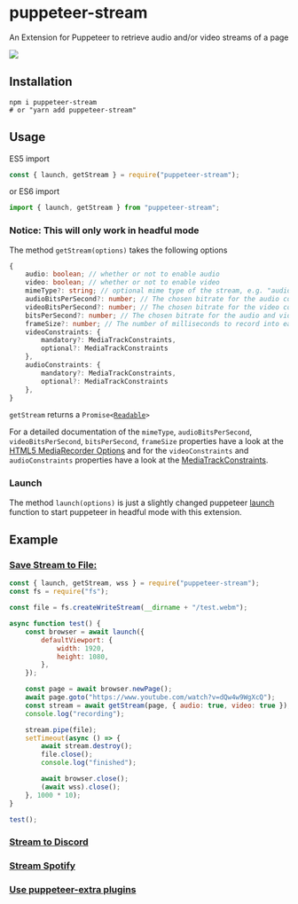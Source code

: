 # puppeteer-stream

An Extension for Puppeteer to retrieve audio and/or video streams of a page

<a href="https://www.npmjs.com/package/puppeteer-stream">
	<img src="https://img.shields.io/npm/v/puppeteer-stream">
</a>

## Installation

```
npm i puppeteer-stream
# or "yarn add puppeteer-stream"
```

## Usage

ES5 import

```js
const { launch, getStream } = require("puppeteer-stream");
```

or ES6 import

```js
import { launch, getStream } from "puppeteer-stream";
```

### Notice: This will only work in headful mode

The method `getStream(options)` takes the following options

```ts
{
	audio: boolean; // whether or not to enable audio
	video: boolean; // whether or not to enable video
	mimeType?: string; // optional mime type of the stream, e.g. "audio/webm" or "video/webm"
	audioBitsPerSecond?: number; // The chosen bitrate for the audio component of the media.
	videoBitsPerSecond?: number; // The chosen bitrate for the video component of the media.
	bitsPerSecond?: number; // The chosen bitrate for the audio and video components of the media. This can be specified instead of the above two properties. If this is specified along with one or the other of the above properties, this will be used for the one that isn't specified.
	frameSize?: number; // The number of milliseconds to record into each packet.
  	videoConstraints: {
		mandatory?: MediaTrackConstraints,
		optional?: MediaTrackConstraints
	},
	audioConstraints: {
		mandatory?: MediaTrackConstraints,
		optional?: MediaTrackConstraints
	},
}
```

`getStream` returns a `Promise<`[`Readable`](/dist/PuppeteerStream.d.ts#L4)`>`

For a detailed documentation of the `mimeType`, `audioBitsPerSecond`, `videoBitsPerSecond`, `bitsPerSecond`, `frameSize` properties have a look at the [HTML5 MediaRecorder Options](https://developer.mozilla.org/en-US/docs/Web/API/MediaRecorder/MediaRecorder) and for the `videoConstraints` and `audioConstraints` properties have a look at the [MediaTrackConstraints](https://developer.mozilla.org/en-US/docs/Web/API/MediaTrackConstraints).

### Launch

The method `launch(options)` is just a slightly changed puppeteer [launch](https://pptr.dev/#?product=Puppeteer&version=v7.1.0&show=api-puppeteerlaunchoptions) function to start puppeteer in headful mode with this extension.

## Example

### [Save Stream to File:](/examples/file.js)

```js
const { launch, getStream, wss } = require("puppeteer-stream");
const fs = require("fs");

const file = fs.createWriteStream(__dirname + "/test.webm");

async function test() {
	const browser = await launch({
		defaultViewport: {
			width: 1920,
			height: 1080,
		},
	});

	const page = await browser.newPage();
	await page.goto("https://www.youtube.com/watch?v=dQw4w9WgXcQ");
	const stream = await getStream(page, { audio: true, video: true });
	console.log("recording");

	stream.pipe(file);
	setTimeout(async () => {
		await stream.destroy();
		file.close();
		console.log("finished");

		await browser.close();
		(await wss).close();
	}, 1000 * 10);
}

test();
```

### [Stream to Discord](/examples/discord.js)

### [Stream Spotify](https://www.npmjs.com/package/spotify-playback-sdk-node)

### [Use puppeteer-extra plugins](/examples/puppeteer-extra.js)
